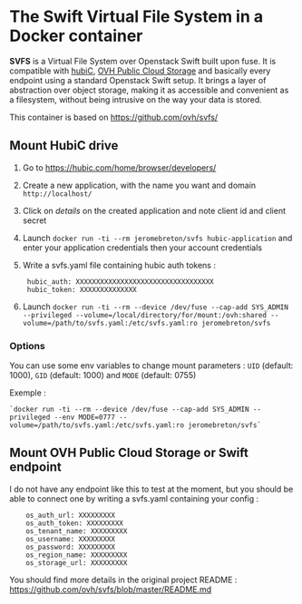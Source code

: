 # The Swift Virtual File System in a Docker container

**SVFS** is a Virtual File System over Openstack Swift built upon fuse. It is compatible with [hubiC](https://hubic.com),
[OVH Public Cloud Storage](https://www.ovh.com/fr/cloud/storage/object-storage) and basically every endpoint using a standard
Openstack Swift setup.  It brings a layer of abstraction over object storage, making it as accessible and convenient as a
filesystem, without being intrusive on the way your data is stored.

This container is based on https://github.com/ovh/svfs/ 

## Mount HubiC drive

1. Go to https://hubic.com/home/browser/developers/
2. Create a new application, with the name you want and domain `http://localhost/`
3. Click on *details* on the created application and note client id and client secret
4. Launch `docker run -ti --rm jeromebreton/svfs hubic-application` and enter your application credentials then your account credentials
5. Write a svfs.yaml file containing hubic auth tokens :

        hubic_auth: XXXXXXXXXXXXXXXXXXXXXXXXXXXXXXXXXX
        hubic_token: XXXXXXXXXXXXXX

6. Launch `docker run -ti --rm --device /dev/fuse --cap-add SYS_ADMIN --privileged --volume=/local/directory/for/mount:/ovh:shared --volume=/path/to/svfs.yaml:/etc/svfs.yaml:ro jeromebreton/svfs`

### Options

You can use some env variables to change mount parameters : `UID` (default: 1000), `GID` (default: 1000) and `MODE` (default: 0755)

Exemple :

    `docker run -ti --rm --device /dev/fuse --cap-add SYS_ADMIN --privileged --env MODE=0777 --volume=/path/to/svfs.yaml:/etc/svfs.yaml:ro jeromebreton/svfs`

## Mount OVH Public Cloud Storage or Swift endpoint

I do not have any endpoint like this to test at the moment, but you should be able to connect one by writing a svfs.yaml containing your config :

        os_auth_url: XXXXXXXXX
        os_auth_token: XXXXXXXXX
        os_tenant_name: XXXXXXXXX
        os_username: XXXXXXXXX
        os_password: XXXXXXXXX
        os_region_name: XXXXXXXXX
        os_storage_url: XXXXXXXXX

You should find more details in the original project README : https://github.com/ovh/svfs/blob/master/README.md


